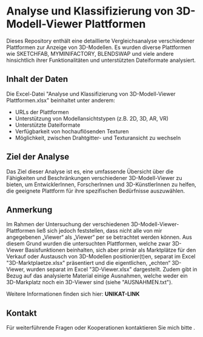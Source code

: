 # Analyse und Klassifizierung von 3D-Modell-Viewer Plattformen

Dieses Repository enthält eine detaillierte Vergleichsanalyse verschiedener Plattformen zur Anzeige von 3D-Modellen. Es wurden diverse Plattformen wie SKETCHFAB, MYMINIFACTORY, BLENDSWAP und viele andere hinsichtlich ihrer Funktionalitäten und unterstützten Dateiformate analysiert.

## Inhalt der Daten

Die Excel-Datei "Analyse und Klassifizierung von 3D-Modell-Viewer Plattformen.xlsx" beinhaltet unter anderem:
- URLs der Plattformen
- Unterstützung von Modellansichtstypen (z.B. 2D, 3D, AR, VR)
- Unterstützte Dateiformate
- Verfügbarkeit von hochauflösenden Texturen
- Möglichkeit, zwischen Drahtgitter- und Texturansicht zu wechseln

## Ziel der Analyse

Das Ziel dieser Analyse ist es, eine umfassende Übersicht über die Fähigkeiten und Beschränkungen verschiedener 3D-Modell-Viewer zu bieten, um EntwicklerInnen, ForscherInnen und 3D-KünstlerInnen zu helfen, die geeignete Plattform für ihre spezifischen Bedürfnisse auszuwählen.

## Anmerkung

Im Rahmen der Untersuchung der verschiedenen 3D-Modell-Viewer-Plattformen ließ sich jedoch feststellen, dass nicht alle von mir angegebenen „Viewer“ als „Viewer“ per se betrachtet werden können. 
Aus diesem Grund wurden die untersuchten Plattformen, welche zwar 3D-Viewer Basisfunktionen beinhalten, sich aber primär als Marktplätze für den Verkauf oder Austausch von 3D-Modellen positionier(t)en, separat im Excel "3D-Marktplaetze.xlsx" präsentiert und die eigentlichen, „echten“ 3D-Viewer, wurden separat im Excel "3D-Viewer.xlsx" dargestellt.
Zudem gibt in Bezug auf das analysierte Material einige Ausnahmen, welche weder ein 3D-Markplatz noch ein 3D-Viewer sind (siehe "AUSNAHMEN.txt").

Weitere Informationen finden sich hier: **UNIKAT-LINK**

## Kontakt

Für weiterführende Fragen oder Kooperationen kontaktieren Sie mich bitte .
